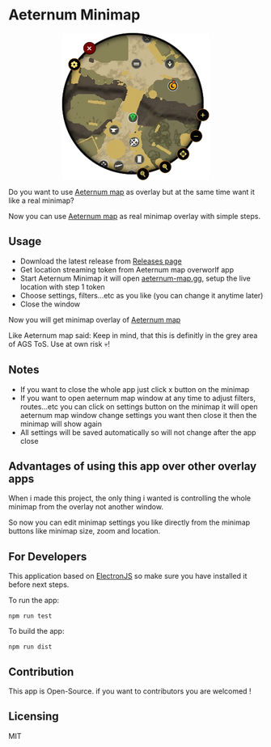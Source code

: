 # Aeternum Minimap
<p align="center"><img align="center" src="minimap.png"></p>

Do you want to use [Aeternum map](https://aeternum-map.gg/) as overlay but at the same time want it like a real minimap?

Now you can use [Aeternum map](https://aeternum-map.gg/) as real minimap overlay with simple steps.

## Usage
- Download the latest release from [Releases page](https://github.com/D4rkTT/aeternum-minimap/releases)
- Get location streaming token from Aeternum map overworlf app
- Start Aeternum Minimap it will open [aeternum-map.gg](https://aeternum-map.gg/), setup the live location with step 1 token
- Choose settings, filters...etc as you like (you can change it anytime later)
- Close the window

Now you will get minimap overlay of [Aeternum map](https://aeternum-map.gg/)

Like Aeternum map said: Keep in mind, that this is definitly in the grey area of AGS ToS. Use at own risk 💀!

## Notes
- If you want to close the whole app just click x button on the minimap
- If you want to open aeternum map window at any time to adjust filters, routes...etc you can click on settings button on the minimap it will open aeternum map window change settings you want then close it then the minimap will show again
- All settings will be saved automatically so will not change after the app close

## Advantages of using this app over other overlay apps
When i made this project, the only thing i wanted is controlling the whole minimap from the overlay not another window.

So now you can edit minimap settings you like directly from the minimap buttons like minimap size, zoom and location.

## For Developers
This application based on [ElectronJS](https://www.electronjs.org) so make sure you have installed it before next steps.

To run the app:
```
npm run test 
```

To build the app:
``` 
npm run dist 
```

## Contribution

This app is Open-Source. if you want to contributors you are welcomed !

## Licensing

MIT
